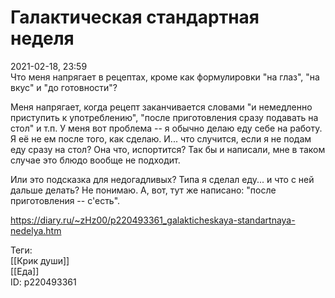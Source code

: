 Галактическая стандартная неделя
=================================

   
 2021-02-18, 23:59   
  Что меня напрягает в рецептах, кроме как формулировки "на глаз", "на вкус" и "до готовности"?   
   
 Меня напрягает, когда рецепт заканчивается словами "и немедленно приступить к употреблению", "после приготовления сразу подавать на стол" и т.п. У меня вот проблема -- я обычно делаю еду себе на работу. Я её не ем после того, как сделаю. И... что случится, если я не подам еду сразу на стол? Она что, испортится? Так бы и написали, мне в таком случае это блюдо вообще не подходит.   
   
 Или это подсказка для недогадливых? Типа я сделал еду... и что с ней дальше делать? Не понимаю. А, вот, тут же написано: "после приготовления -- с'есть".   
    
 <https://diary.ru/~zHz00/p220493361_galakticheskaya-standartnaya-nedelya.htm>   
   
 Теги:   
 [[Крик души]]   
 [[Еда]]   
 ID: p220493361